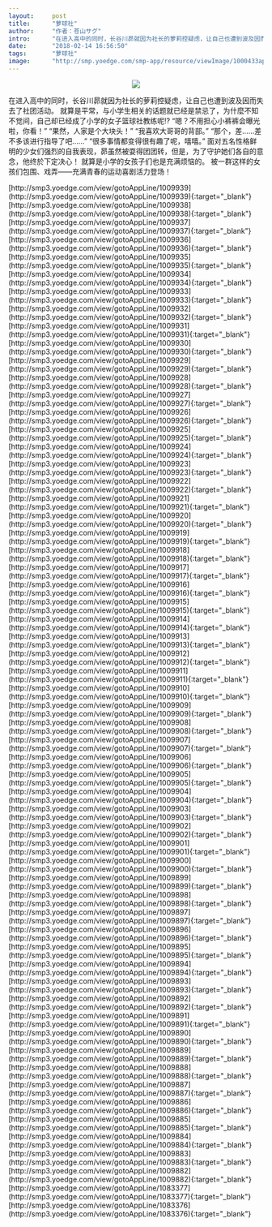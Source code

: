 ```yaml
---
layout:     post
title:      "萝球社"
author:     "作者：苍山サグ"
intro:      "在进入高中的同时，长谷川昴就因为社长的萝莉控疑虑，让自己也遭到波及因而失去了社团活动。 就算是平常，与小学生相关的话题就已经是禁忌了，为什麼不知不觉间，自己却已经成了小学的女子篮球社教练呢!? “嗯？不用担心小裤裤会曝光啦，你看！” “果然，人家是个大块头！” “我喜欢大哥哥的背部。” “那个，差……差不多该进行指导了吧……” “很多事情都变得很有趣了呢，嘻嘻。” 面对五名性格鲜明的少女们强烈的自我表现，昴虽然被耍得团团转，但是，为了守护她们各自的意念，他终於下定决心！ 就算是小学的女孩子们也是充满烦恼的。 被一群这样的女孩们包围、戏弄——充满青春的运动喜剧活力登场！"
date:       "2018-02-14 16:56:50"
tags:       "萝球社"
image:      "http://smp.yoedge.com/smp-app/resource/viewImage/1000433appline.png"
---
```

<div style="text-align: center">
<p><img src="http://smp.yoedge.com/smp-app/resource/viewImage/1000433appline.png"/></p>
</div>
<p class="post-meta">
<span>在进入高中的同时，长谷川昴就因为社长的萝莉控疑虑，让自己也遭到波及因而失去了社团活动。 就算是平常，与小学生相关的话题就已经是禁忌了，为什麼不知不觉间，自己却已经成了小学的女子篮球社教练呢!? “嗯？不用担心小裤裤会曝光啦，你看！” “果然，人家是个大块头！” “我喜欢大哥哥的背部。” “那个，差……差不多该进行指导了吧……” “很多事情都变得很有趣了呢，嘻嘻。” 面对五名性格鲜明的少女们强烈的自我表现，昴虽然被耍得团团转，但是，为了守护她们各自的意念，他终於下定决心！ 就算是小学的女孩子们也是充满烦恼的。 被一群这样的女孩们包围、戏弄——充满青春的运动喜剧活力登场！</span>
</p>
[http://smp3.yoedge.com/view/gotoAppLine/1009939](http://smp3.yoedge.com/view/gotoAppLine/1009939){:target="_blank"}
[http://smp3.yoedge.com/view/gotoAppLine/1009938](http://smp3.yoedge.com/view/gotoAppLine/1009938){:target="_blank"}
[http://smp3.yoedge.com/view/gotoAppLine/1009937](http://smp3.yoedge.com/view/gotoAppLine/1009937){:target="_blank"}
[http://smp3.yoedge.com/view/gotoAppLine/1009936](http://smp3.yoedge.com/view/gotoAppLine/1009936){:target="_blank"}
[http://smp3.yoedge.com/view/gotoAppLine/1009935](http://smp3.yoedge.com/view/gotoAppLine/1009935){:target="_blank"}
[http://smp3.yoedge.com/view/gotoAppLine/1009934](http://smp3.yoedge.com/view/gotoAppLine/1009934){:target="_blank"}
[http://smp3.yoedge.com/view/gotoAppLine/1009933](http://smp3.yoedge.com/view/gotoAppLine/1009933){:target="_blank"}
[http://smp3.yoedge.com/view/gotoAppLine/1009932](http://smp3.yoedge.com/view/gotoAppLine/1009932){:target="_blank"}
[http://smp3.yoedge.com/view/gotoAppLine/1009931](http://smp3.yoedge.com/view/gotoAppLine/1009931){:target="_blank"}
[http://smp3.yoedge.com/view/gotoAppLine/1009930](http://smp3.yoedge.com/view/gotoAppLine/1009930){:target="_blank"}
[http://smp3.yoedge.com/view/gotoAppLine/1009929](http://smp3.yoedge.com/view/gotoAppLine/1009929){:target="_blank"}
[http://smp3.yoedge.com/view/gotoAppLine/1009928](http://smp3.yoedge.com/view/gotoAppLine/1009928){:target="_blank"}
[http://smp3.yoedge.com/view/gotoAppLine/1009927](http://smp3.yoedge.com/view/gotoAppLine/1009927){:target="_blank"}
[http://smp3.yoedge.com/view/gotoAppLine/1009926](http://smp3.yoedge.com/view/gotoAppLine/1009926){:target="_blank"}
[http://smp3.yoedge.com/view/gotoAppLine/1009925](http://smp3.yoedge.com/view/gotoAppLine/1009925){:target="_blank"}
[http://smp3.yoedge.com/view/gotoAppLine/1009924](http://smp3.yoedge.com/view/gotoAppLine/1009924){:target="_blank"}
[http://smp3.yoedge.com/view/gotoAppLine/1009923](http://smp3.yoedge.com/view/gotoAppLine/1009923){:target="_blank"}
[http://smp3.yoedge.com/view/gotoAppLine/1009922](http://smp3.yoedge.com/view/gotoAppLine/1009922){:target="_blank"}
[http://smp3.yoedge.com/view/gotoAppLine/1009921](http://smp3.yoedge.com/view/gotoAppLine/1009921){:target="_blank"}
[http://smp3.yoedge.com/view/gotoAppLine/1009920](http://smp3.yoedge.com/view/gotoAppLine/1009920){:target="_blank"}
[http://smp3.yoedge.com/view/gotoAppLine/1009919](http://smp3.yoedge.com/view/gotoAppLine/1009919){:target="_blank"}
[http://smp3.yoedge.com/view/gotoAppLine/1009918](http://smp3.yoedge.com/view/gotoAppLine/1009918){:target="_blank"}
[http://smp3.yoedge.com/view/gotoAppLine/1009917](http://smp3.yoedge.com/view/gotoAppLine/1009917){:target="_blank"}
[http://smp3.yoedge.com/view/gotoAppLine/1009916](http://smp3.yoedge.com/view/gotoAppLine/1009916){:target="_blank"}
[http://smp3.yoedge.com/view/gotoAppLine/1009915](http://smp3.yoedge.com/view/gotoAppLine/1009915){:target="_blank"}
[http://smp3.yoedge.com/view/gotoAppLine/1009914](http://smp3.yoedge.com/view/gotoAppLine/1009914){:target="_blank"}
[http://smp3.yoedge.com/view/gotoAppLine/1009913](http://smp3.yoedge.com/view/gotoAppLine/1009913){:target="_blank"}
[http://smp3.yoedge.com/view/gotoAppLine/1009912](http://smp3.yoedge.com/view/gotoAppLine/1009912){:target="_blank"}
[http://smp3.yoedge.com/view/gotoAppLine/1009911](http://smp3.yoedge.com/view/gotoAppLine/1009911){:target="_blank"}
[http://smp3.yoedge.com/view/gotoAppLine/1009910](http://smp3.yoedge.com/view/gotoAppLine/1009910){:target="_blank"}
[http://smp3.yoedge.com/view/gotoAppLine/1009909](http://smp3.yoedge.com/view/gotoAppLine/1009909){:target="_blank"}
[http://smp3.yoedge.com/view/gotoAppLine/1009908](http://smp3.yoedge.com/view/gotoAppLine/1009908){:target="_blank"}
[http://smp3.yoedge.com/view/gotoAppLine/1009907](http://smp3.yoedge.com/view/gotoAppLine/1009907){:target="_blank"}
[http://smp3.yoedge.com/view/gotoAppLine/1009906](http://smp3.yoedge.com/view/gotoAppLine/1009906){:target="_blank"}
[http://smp3.yoedge.com/view/gotoAppLine/1009905](http://smp3.yoedge.com/view/gotoAppLine/1009905){:target="_blank"}
[http://smp3.yoedge.com/view/gotoAppLine/1009904](http://smp3.yoedge.com/view/gotoAppLine/1009904){:target="_blank"}
[http://smp3.yoedge.com/view/gotoAppLine/1009903](http://smp3.yoedge.com/view/gotoAppLine/1009903){:target="_blank"}
[http://smp3.yoedge.com/view/gotoAppLine/1009902](http://smp3.yoedge.com/view/gotoAppLine/1009902){:target="_blank"}
[http://smp3.yoedge.com/view/gotoAppLine/1009901](http://smp3.yoedge.com/view/gotoAppLine/1009901){:target="_blank"}
[http://smp3.yoedge.com/view/gotoAppLine/1009900](http://smp3.yoedge.com/view/gotoAppLine/1009900){:target="_blank"}
[http://smp3.yoedge.com/view/gotoAppLine/1009899](http://smp3.yoedge.com/view/gotoAppLine/1009899){:target="_blank"}
[http://smp3.yoedge.com/view/gotoAppLine/1009898](http://smp3.yoedge.com/view/gotoAppLine/1009898){:target="_blank"}
[http://smp3.yoedge.com/view/gotoAppLine/1009897](http://smp3.yoedge.com/view/gotoAppLine/1009897){:target="_blank"}
[http://smp3.yoedge.com/view/gotoAppLine/1009896](http://smp3.yoedge.com/view/gotoAppLine/1009896){:target="_blank"}
[http://smp3.yoedge.com/view/gotoAppLine/1009895](http://smp3.yoedge.com/view/gotoAppLine/1009895){:target="_blank"}
[http://smp3.yoedge.com/view/gotoAppLine/1009894](http://smp3.yoedge.com/view/gotoAppLine/1009894){:target="_blank"}
[http://smp3.yoedge.com/view/gotoAppLine/1009893](http://smp3.yoedge.com/view/gotoAppLine/1009893){:target="_blank"}
[http://smp3.yoedge.com/view/gotoAppLine/1009892](http://smp3.yoedge.com/view/gotoAppLine/1009892){:target="_blank"}
[http://smp3.yoedge.com/view/gotoAppLine/1009891](http://smp3.yoedge.com/view/gotoAppLine/1009891){:target="_blank"}
[http://smp3.yoedge.com/view/gotoAppLine/1009890](http://smp3.yoedge.com/view/gotoAppLine/1009890){:target="_blank"}
[http://smp3.yoedge.com/view/gotoAppLine/1009889](http://smp3.yoedge.com/view/gotoAppLine/1009889){:target="_blank"}
[http://smp3.yoedge.com/view/gotoAppLine/1009888](http://smp3.yoedge.com/view/gotoAppLine/1009888){:target="_blank"}
[http://smp3.yoedge.com/view/gotoAppLine/1009887](http://smp3.yoedge.com/view/gotoAppLine/1009887){:target="_blank"}
[http://smp3.yoedge.com/view/gotoAppLine/1009886](http://smp3.yoedge.com/view/gotoAppLine/1009886){:target="_blank"}
[http://smp3.yoedge.com/view/gotoAppLine/1009885](http://smp3.yoedge.com/view/gotoAppLine/1009885){:target="_blank"}
[http://smp3.yoedge.com/view/gotoAppLine/1009884](http://smp3.yoedge.com/view/gotoAppLine/1009884){:target="_blank"}
[http://smp3.yoedge.com/view/gotoAppLine/1009883](http://smp3.yoedge.com/view/gotoAppLine/1009883){:target="_blank"}
[http://smp3.yoedge.com/view/gotoAppLine/1009882](http://smp3.yoedge.com/view/gotoAppLine/1009882){:target="_blank"}
[http://smp3.yoedge.com/view/gotoAppLine/1083377](http://smp3.yoedge.com/view/gotoAppLine/1083377){:target="_blank"}
[http://smp3.yoedge.com/view/gotoAppLine/1083376](http://smp3.yoedge.com/view/gotoAppLine/1083376){:target="_blank"}


